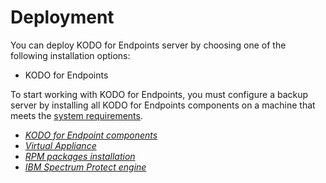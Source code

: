 # Deployment

You can deploy KODO for Endpoints server by choosing one of the following installation options:

 

* KODO for Endpoints 

To start working with KODO for Endpoints, you must configure a backup server by installing all KODO for Endpoints components on a machine that meets the [system requirements](https://github.com/Storware/kodo-endpoints-manual/tree/4aaf7963e8bd360acf364257fa025561f954a699/first-step/server-requirements.md).

* [_KODO for Endpoint components_](installable-components.md)
* [_Virtual Appliance_](ova-deployment/)
* [_RPM packages installation_](installation-with-rpm-packages/)
* [_IBM Spectrum Protect engine_](ibm-spectrum-protect/)

